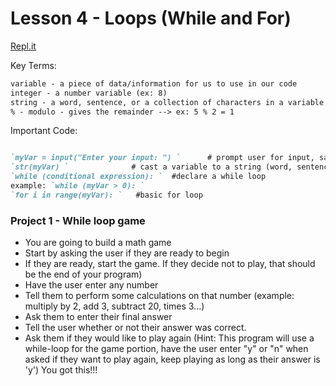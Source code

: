# Lesson 4 - Loops (While and For)

[Repl.it](https://repl.it/~)

Key Terms:
```markdown
variable - a piece of data/information for us to use in our code
integer - a number variable (ex: 8)
string - a word, sentence, or a collection of characters in a variable (ex: "i like turtles")
% - modulo - gives the remainder --> ex: 5 % 2 = 1
```

Important Code:
```markdown

`myVar = input("Enter your input: ") `      # prompt user for input, save as variable
`str(myVar) `              # cast a variable to a string (word, sentence, or a collection of characters)
`while (conditional expression): `  #declare a while loop
example: `while (myVar > 0): `
`for i in range(myVar): `   #basic for loop

```
  
### Project 1 - While loop game
- You are going to build a math game
- Start by asking the user if they are ready to begin
- If they are ready, start the game. If they decide not to play, that should be the end of your program)
- Have the user enter any number
- Tell them to perform some calculations on that number (example: multiply by 2, add 3, subtract 20, times 3...)
- Ask them to enter their final answer
- Tell the user whether or not their answer was correct.
- Ask them if they would like to play again
(Hint: This program will use a while-loop for the game portion, have the user enter "y" or "n" when asked if they want to play again, keep playing as long as their answer is 'y')
You got this!!!


